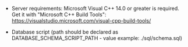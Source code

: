 - Server requirements:
Microsoft Visual C++ 14.0 or greater is required. Get it with "Microsoft C++ Build Tools": https://visualstudio.microsoft.com/visual-cpp-build-tools/

- Database script (path should be declared as DATABASE_SCHEMA_SCRIPT_PATH - value example: ./sql/schema.sql)